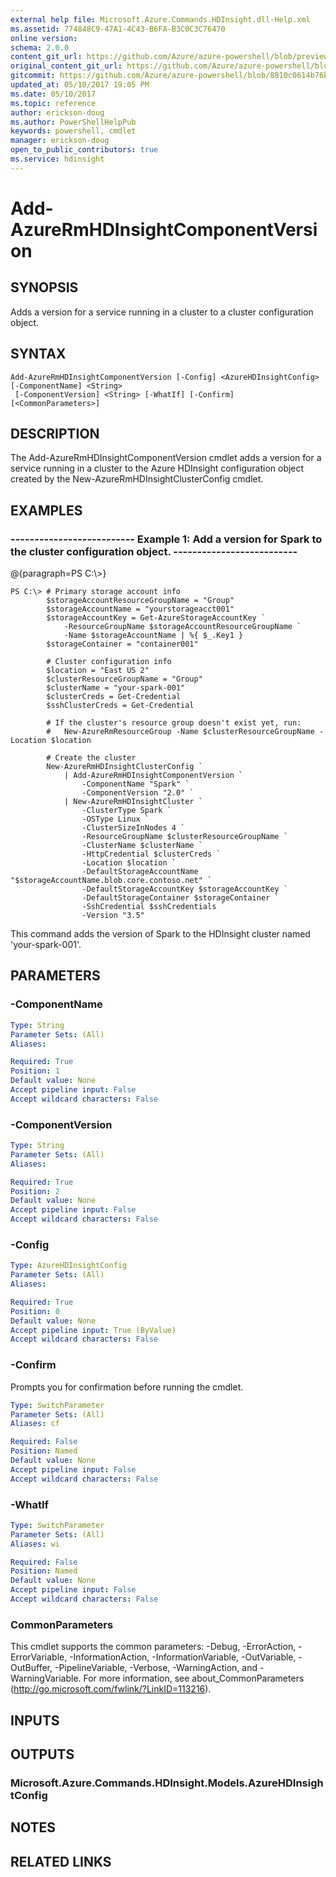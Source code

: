 ```yaml
---
external help file: Microsoft.Azure.Commands.HDInsight.dll-Help.xml
ms.assetid: 774848C9-47A1-4C43-B6FA-B3C0C3C76470
online version:
schema: 2.0.0
content_git_url: https://github.com/Azure/azure-powershell/blob/preview/src/ResourceManager/HDInsight/Commands.HDInsight/help/Add-AzureRmHDInsightComponentVersion.md
original_content_git_url: https://github.com/Azure/azure-powershell/blob/preview/src/ResourceManager/HDInsight/Commands.HDInsight/help/Add-AzureRmHDInsightComponentVersion.md
gitcommit: https://github.com/Azure/azure-powershell/blob/8810c0614b76be8d014616888a4ae7733a452af9
updated_at: 05/10/2017 19:05 PM
ms.date: 05/10/2017
ms.topic: reference
author: erickson-doug
ms.author: PowerShellHelpPub
keywords: powershell, cmdlet
manager: erickson-doug
open_to_public_contributors: true
ms.service: hdinsight
---
```


# Add-AzureRmHDInsightComponentVersion

## SYNOPSIS
Adds a version for a service running in a cluster to a cluster configuration object.

## SYNTAX

```
Add-AzureRmHDInsightComponentVersion [-Config] <AzureHDInsightConfig> [-ComponentName] <String>
 [-ComponentVersion] <String> [-WhatIf] [-Confirm] [<CommonParameters>]
```

## DESCRIPTION
The Add-AzureRmHDInsightComponentVersion cmdlet adds a version for a service running in a cluster to the Azure HDInsight configuration object created by the New-AzureRmHDInsightClusterConfig cmdlet.

## EXAMPLES

### --------------------------  Example 1: Add a version for Spark to the cluster configuration object.  --------------------------
@{paragraph=PS C:\\\>}





```
PS C:\> # Primary storage account info
        $storageAccountResourceGroupName = "Group"
        $storageAccountName = "yourstorageacct001"
        $storageAccountKey = Get-AzureStorageAccountKey `
            -ResourceGroupName $storageAccountResourceGroupName `
            -Name $storageAccountName | %{ $_.Key1 }
        $storageContainer = "container001"

        # Cluster configuration info
        $location = "East US 2"
        $clusterResourceGroupName = "Group"
        $clusterName = "your-spark-001"
        $clusterCreds = Get-Credential
        $sshClusterCreds = Get-Credential

        # If the cluster's resource group doesn't exist yet, run:
        #   New-AzureRmResourceGroup -Name $clusterResourceGroupName -Location $location

        # Create the cluster
        New-AzureRmHDInsightClusterConfig `
            | Add-AzureRmHDInsightComponentVersion `
                -ComponentName "Spark" `
                -ComponentVersion "2.0" `
            | New-AzureRmHDInsightCluster `
                -ClusterType Spark `
                -OSType Linux `
                -ClusterSizeInNodes 4 `
                -ResourceGroupName $clusterResourceGroupName `
                -ClusterName $clusterName `
                -HttpCredential $clusterCreds `
                -Location $location `
                -DefaultStorageAccountName "$storageAccountName.blob.core.contoso.net" `
                -DefaultStorageAccountKey $storageAccountKey `
                -DefaultStorageContainer $storageContainer `
                -SshCredential $sshCredentials `
                -Version "3.5"
```

This command adds the version of Spark to the HDInsight cluster named 'your-spark-001'.

## PARAMETERS

### -ComponentName
```yaml
Type: String
Parameter Sets: (All)
Aliases: 

Required: True
Position: 1
Default value: None
Accept pipeline input: False
Accept wildcard characters: False
```

### -ComponentVersion
```yaml
Type: String
Parameter Sets: (All)
Aliases: 

Required: True
Position: 2
Default value: None
Accept pipeline input: False
Accept wildcard characters: False
```

### -Config
```yaml
Type: AzureHDInsightConfig
Parameter Sets: (All)
Aliases: 

Required: True
Position: 0
Default value: None
Accept pipeline input: True (ByValue)
Accept wildcard characters: False
```

### -Confirm
Prompts you for confirmation before running the cmdlet.

```yaml
Type: SwitchParameter
Parameter Sets: (All)
Aliases: cf

Required: False
Position: Named
Default value: None
Accept pipeline input: False
Accept wildcard characters: False
```

### -WhatIf
```yaml
Type: SwitchParameter
Parameter Sets: (All)
Aliases: wi

Required: False
Position: Named
Default value: None
Accept pipeline input: False
Accept wildcard characters: False
```

### CommonParameters
This cmdlet supports the common parameters: -Debug, -ErrorAction, -ErrorVariable, -InformationAction, -InformationVariable, -OutVariable, -OutBuffer, -PipelineVariable, -Verbose, -WarningAction, and -WarningVariable. For more information, see about_CommonParameters (http://go.microsoft.com/fwlink/?LinkID=113216).

## INPUTS

## OUTPUTS

### Microsoft.Azure.Commands.HDInsight.Models.AzureHDInsightConfig

## NOTES

## RELATED LINKS

